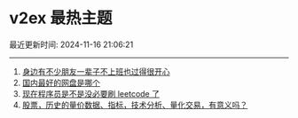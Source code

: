 # v2ex 最热主题

最近更新时间: 2024-11-16 21:06:21

--- 
1. [身边有不少朋友一辈子不上班也过得很开心](https://www.v2ex.com/t/1090009) 
2. [国内最好的网盘是哪个](https://www.v2ex.com/t/1090030) 
3. [现在程序员是不是没必要刷 leetcode 了](https://www.v2ex.com/t/1090040) 
4. [股票，历史的量价数据、指标，技术分析、量化交易，有意义吗？](https://www.v2ex.com/t/1090018) 
